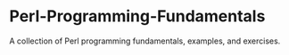 # Perl-Programming-Fundamentals
A collection of Perl programming fundamentals, examples, and exercises.
